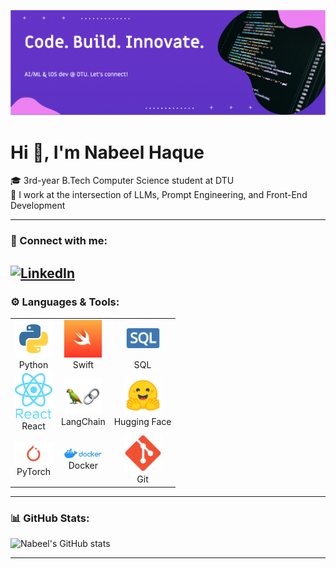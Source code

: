 
![Banner](./assets/banner.png)

# Hi 👋, I'm Nabeel Haque

🎓 3rd-year B.Tech Computer Science student at DTU  
🧠 I work at the intersection of LLMs, Prompt Engineering, and Front-End Development  

---
### 🔗 Connect with me:
[![LinkedIn](https://img.shields.io/badge/LinkedIn-blue?style=flat&logo=linkedin)](https://www.linkedin.com/in/tmnabeel)
---


### ⚙️ Languages & Tools:

<table>
  <tr>
    <td align="center"><img src="./assets/python.png" width="60" /><br>Python</td>
    <td align="center"><img src="./assets/swift.png" width="60" /><br>Swift</td>
    <td align="center"><img src="./assets/sql.webp" width="60" /><br>SQL</td>
  </tr>
  <tr>
    <td align="center"><img src="./assets/react.png" width="60" /><br>React</td>
    <td align="center"><img src="./assets/langchain.png" width="60" /><br>LangChain</td>
    <td align="center"><img src="./assets/huggingface.png" width="60" /><br>Hugging Face</td>
  </tr>
  <tr>
    <td align="center"><img src="./assets/pytorch.png" width="60" /><br>PyTorch</td>
    <td align="center"><img src="./assets/docker.png" width="60" /><br>Docker</td>
    <td align="center"><img src="./assets/git.svg.png" width="60" /><br>Git</td>
  </tr>
</table>


---

### 📊 GitHub Stats:
![Nabeel's GitHub stats](https://github-readme-stats.vercel.app/api?username=tmnabeel30&show_icons=true&theme=tokyonight&hide_title=true)

---

